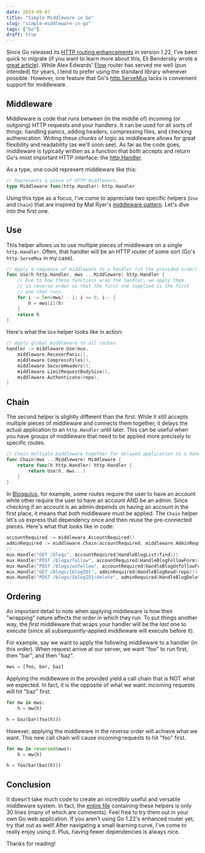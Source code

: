 ```yaml
---
date: 2024-09-07
title: "Simple Middleware in Go"
slug: "simple-middleware-in-go"
tags: ["Go"]
draft: true
---
```


Since Go released its [HTTP routing enhancements](https://go.dev/blog/routing-enhancements) in version 1.22, I've been quick to migrate (if you want to learn more about this, Eli Bendersky wrote a [great article](https://eli.thegreenplace.net/2023/better-http-server-routing-in-go-122)).
While Alex Edwards' [Flow](https://github.com/alexedwards/flow) router has served me well (pun intended) for years, I tend to prefer using the standard library whenever possible.
However, one feature that Go's [http.ServeMux](https://pkg.go.dev/net/http#ServeMux) lacks is convenient support for middleware.

## Middleware

Middleware is code that runs between (in the middle of) incoming (or outgoing) HTTP requests and your handlers.
It can be used for all sorts of things: handling panics, adding headers, compressing files, and checking authenication.
Writing these chunks of logic as middleware allows for great flexibility and readability (as we'll soon see).
As far as the code goes, middleware is typically written as a function that both accepts and return Go's most important HTTP interface: the [http.Handler](https://pkg.go.dev/net/http#Handler).

As a type, one could represent middleware like this:

```go
// Represents a piece of HTTP middleware.
type Middleware func(http.Handler) http.Handler
```

Using this type as a focus, I've come to appreciate two specific helpers (`Use` and `Chain`) that are inspired by Mat Ryer's [middleware pattern](https://medium.com/@matryer/writing-middleware-in-golang-and-how-go-makes-it-so-much-fun-4375c1246e81).
Let's dive into the first one.

## Use

This helper allows us to use multiple pieces of middleware on a single `http.Handler`.
Often, that handler will be an HTTP router of some sort (Go's `http.ServeMux` in my case).

```go
// Apply a sequence of middleware to a handler (in the provided order).
func Use(h http.Handler, mws ...Middleware) http.Handler {
	// Due to how these functions wrap the handler, we apply them
	// in reverse order so that the first one supplied is the first
	// one that runs.
	for i := len(mws) - 1; i >= 0; i-- {
		h = mws[i](h)
	}
	return h
}
```

Here's what the `Use` helper looks like in action:

```go
// Apply global middleware to all routes.
handler := middleware.Use(mux,
	middleware.RecoverPanic(),
	middleware.CompressFiles(),
	middleware.SecureHeaders(),
	middleware.LimitRequestBodySize(),
	middleware.Authenticate(repo),
)
```

## Chain

The second helper is slightly different than the first.
While it still accepts multiple pieces of middleware and connects them together, it delays the actual application to an `http.Handler` until later.
This can be useful when you have groups of middleware that need to be applied more precisely to specific routes.

```go
// Chain multiple middleware together for delayed application to a handler.
func Chain(mws ...Middleware) Middleware {
	return func(h http.Handler) http.Handler {
		return Use(h, mws...)
	}
}
```

In [Bloggulus](https://bloggulus.com/), for example, some routes require the user to have an account while other require the user to have an account AND be an admin.
Since checking if an account is an admin depends on having an account in the first place, it means that _both_ middleware must be applied.
The `Chain` helper let's us express that dependency once and then reuse the pre-connected pieces.
Here's what that looks like in code:

```go
accountRequired := middleware.AccountRequired()
adminRequired := middleware.Chain(accountRequired, middleware.AdminRequired())
// ...
mux.Handle("GET /blogs", accountRequired(HandleBlogList(find)))
mux.Handle("POST /blogs/follow", accountRequired(HandleBlogFollowForm(repo, find)))
mux.Handle("POST /blogs/unfollow", accountRequired(HandleBlogUnfollowForm(repo, find)))
mux.Handle("GET /blogs/{blogID}", adminRequired(HandleBlogRead(repo)))
mux.Handle("POST /blogs/{blogID}/delete", adminRequired(HandleBlogDeleteForm(repo)))
```

## Ordering

An important detail to note when applying middleware is how their "wrapping" nature affects the order in which they run.
To put things another way, the _first_ middleware that wraps your handler will be the _last_ one to execute (since all subsequently-applied middleware will execute before it).

For example, say we want to apply the following middleware to a handler (in this order).
When request arrive at our server, we want "foo" to run first, then "bar", and then "baz".

```python
mws = [foo, bar, baz]
```

Applying the middleware in the provided yield a call chain that is NOT what we expected.
In fact, it is the opposite of what we want: incoming requests will hit "baz" first.

```python
for mw in mws:
	h = mw(h)

h = baz(bar(foo(h)))
```

However, applying the middleware in the _reverse_ order will achieve what we want.
This new call chain will cause incoming requests to hit "foo" first.

```python
for mw in reversed(mws):
	h = mw(h)

h = foo(bar(baz(h)))
```

## Conclusion

It doesn't take much code to create an incredibly useful and versatile middleware system.
In fact, the [entire file](https://github.com/theandrew168/bloggulus/blob/4de1abef12ca9a9ef3651b8928d3aeac768b0359/backend/web/middleware/middleware.go) containing these helpers is only 30 lines (many of which are comments).
Feel free to try them out in your own Go web application.
If you aren't using Go 1.22's enhanced router yet, try that out as well!
After navigating a small learning curve, I've come to really enjoy using it.
Plus, having fewer dependencies is always nice.

Thanks for reading!
